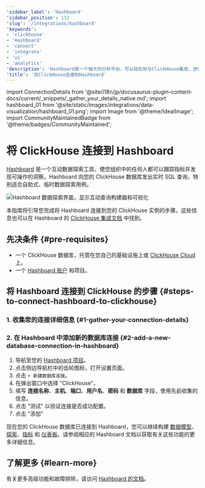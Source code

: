 ```yaml
---
'sidebar_label': 'Hashboard'
'sidebar_position': 132
'slug': '/integrations/hashboard'
'keywords':
- 'clickhouse'
- 'Hashboard'
- 'connect'
- 'integrate'
- 'ui'
- 'analytics'
'description': 'Hashboard是一个强大的分析平台，可以轻松地与ClickHouse集成，进行实时数据分析。'
'title': '将ClickHouse连接到Hashboard'
---
```


import ConnectionDetails from '@site/i18n/jp/docusaurus-plugin-content-docs/current/_snippets/_gather_your_details_native.md';
import hashboard_01 from '@site/static/images/integrations/data-visualization/hashboard_01.png';
import Image from '@theme/IdealImage';
import CommunityMaintainedBadge from '@theme/badges/CommunityMaintained';

# 将 ClickHouse 连接到 Hashboard

<CommunityMaintainedBadge/>

[Hashboard](https://hashboard.com) 是一个互动数据探索工具，使您组织中的任何人都可以跟踪指标并发现可操作的洞察。Hashboard 向您的 ClickHouse 数据库发出实时 SQL 查询，特别适合自助式、临时数据探索用例。

<Image size="md" img={hashboard_01} alt="Hashboard 数据探索界面，显示互动查询构建器和可视化" border />

<br/>

本指南将引导您完成将 Hashboard 连接到您的 ClickHouse 实例的步骤。这些信息也可以在 Hashboard 的 [ClickHouse 集成文档](https://docs.hashboard.com/docs/database-connections/clickhouse) 中找到。

## 先决条件 {#pre-requisites}

- 一个 ClickHouse 数据库，托管在您自己的基础设施上或 [ClickHouse Cloud](https://clickhouse.com/) 上。
- 一个 [Hashboard 账户](https://hashboard.com/getAccess) 和项目。

## 将 Hashboard 连接到 ClickHouse 的步骤 {#steps-to-connect-hashboard-to-clickhouse}

### 1. 收集您的连接详细信息 {#1-gather-your-connection-details}

<ConnectionDetails />

### 2. 在 Hashboard 中添加新的数据库连接 {#2-add-a-new-database-connection-in-hashboard}

1. 导航至您的 [Hashboard 项目](https://hashboard.com/app)。
2. 点击侧边导航栏中的齿轮图标，打开设置页面。
3. 点击 `+ 新建数据库连接`。
4. 在弹出窗口中选择 "ClickHouse"。
5. 填写 **连接名称**、**主机**、**端口**、**用户名**、**密码** 和 **数据库** 字段，使用先前收集的信息。
6. 点击 "测试" 以验证连接是否成功配置。
7. 点击 "添加"

现在您的 ClickHouse 数据库已连接到 Hashboard，您可以继续构建 [数据模型](https://docs.hashboard.com/docs/data-modeling/add-data-model)、[探索](https://docs.hashboard.com/docs/visualizing-data/explorations)、[指标](https://docs.hashboard.com/docs/metrics) 和 [仪表板](https://docs.hashboard.com/docs/dashboards)。请参阅相应的 Hashboard 文档以获取有关这些功能的更多详细信息。

## 了解更多 {#learn-more}

有关更多高级功能和故障排除，请访问 [Hashboard 的文档](https://docs.hashboard.com/)。
